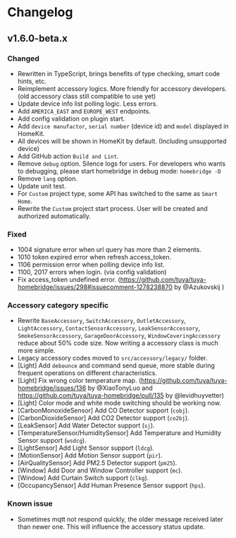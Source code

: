 # Changelog

## v1.6.0-beta.x

### Changed
- Rewritten in TypeScript, brings benefits of type checking, smart code hints, etc.
- Reimplement accessory logics. More friendly for accessory developers. (old accessory class still compatible to use yet)
- Update device info list polling logic. Less errors.
- Add `AMERICA_EAST` and `EUROPE_WEST` endpoints.
- Add config validation on plugin start.
- Add `device manufactor`, `serial number` (device id) and `model` displayed in HomeKit.
- All devices will be shown in HomeKit by default. (Including unsupported device)
- Add GitHub action `Build and Lint`.
- Remove `debug` option. Silence logs for users. For developers who wants to debugging, please start homebridge in debug mode: `homebridge -D`
- Remove `lang` option.
- Update unit test.
- For `Custom` project type, some API has switched to the same as `Smart Home`.
- Rewrite the `Custom` project start process. User will be created and authorized automatically.

### Fixed
- 1004 signature error when url query has more than 2 elements.
- 1010 token expired error when refresh access_token.
- 1106 permission error when polling device info list.
- 1100, 2017 errors when login. (via config validation)
- Fix access_token undefined error. (https://github.com/tuya/tuya-homebridge/issues/298#issuecomment-1278238870 by @Azukovskij )

### Accessory category specific
- Rewrite `BaseAccessory`, `SwitchAccessory`, `OutletAccessory`, `LightAccessory`, `ContactSensorAccessory`, `LeakSensorAccessory`, `SmokeSensorAccessory`, `GarageDoorAccessory`, `WindowCoveringAccessory` reduce about 50% code size. Now writing a accessory class is much more simple.
- Legacy accessory codes moved to `src/accessory/legacy/` folder.
- [Light] Add `debounce` and command send queue, more stable during frequent operations on different characteristics.
- [Light] Fix wrong color temperature map. (https://github.com/tuya/tuya-homebridge/issues/136 by @XiaoTonyLuo and https://github.com/tuya/tuya-homebridge/pull/135 by @levidhuyvetter)
- [Light] Color mode and white mode switching should be working now.
- [CarbonMonoxideSensor] Add CO Detector support (`cobj`).
- [CarbonDioxideSensor] Add CO2 Detector support (`co2bj`).
- [LeakSensor] Add Water Detector support (`sj`).
- [TemperatureSensor/HumiditySensor] Add Temperature and Humidity Sensor support (`wsdcg`).
- [LightSensor] Add Light Sensor support (`ldcg`).
- [MotionSensor] Add Motion Sensor support (`pir`).
- [AirQualitySensor] Add PM2.5 Detector support (`pm25`).
- [Window] Add Door and Window Controller support (`mc`).
- [Window] Add Curtain Switch support (`clkg`).
- [OccupancySensor] Add Human Presence Sensor support (`hps`).

### Known issue
- Sometimes mqtt not respond quickly, the older message received later than newer one. This will influence the accessory status update.
